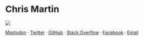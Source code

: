 # Chris Martin

<img src="${photo.jpg}" class="photo">

[Mastodon](https://icosahedron.website/@chris_martin) &middot;
[Twitter](https://twitter.com/chris__martin) &middot;
[GitHub](https://github.com/chris-martin) &middot;
[Stack Overflow](http://stackoverflow.com/users/402884) &middot;
[Facebook](https://www.facebook.com/ch.martin) &middot;
[Email](ch.martin@gmail.com)
